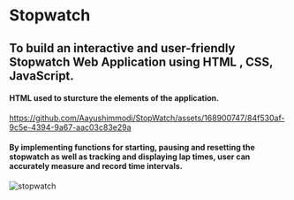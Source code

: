 # Stopwatch

## To build an interactive and user-friendly Stopwatch Web Application using HTML , CSS, JavaScript.
#### HTML used to sturcture the elements of the application.

https://github.com/Aayushimmodi/StopWatch/assets/168900747/84f530af-9c5e-4394-9a67-aac03c83e29a


#### By implementing functions for starting, pausing and resetting the stopwatch as well as tracking and displaying lap times, user can accurately measure and record time intervals. 
![stopwatch](https://github.com/Aayushimmodi/StopWatch/assets/168900747/4c820fc3-d0b0-4610-8a53-a7e5fcb631c5)
